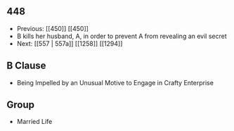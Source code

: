 ## 448
- Previous: [[450]] [[450]] 
- B kills her husband, A, in order to prevent A from revealing an evil secret
- Next: [[557 | 557a]] [[1258]] [[1294]] 

## B Clause
- Being Impelled by an Unusual Motive to Engage in Crafty Enterprise

## Group
- Married Life

